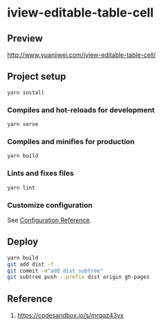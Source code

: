 # iview-editable-table-cell

## Preview

http://www.yuanjiwei.com/iview-editable-table-cell/


## Project setup
```
yarn install
```

### Compiles and hot-reloads for development
```
yarn serve
```

### Compiles and minifies for production
```
yarn build
```

### Lints and fixes files
```
yarn lint
```

### Customize configuration
See [Configuration Reference](https://cli.vuejs.org/config/).


## Deploy

```bash
yarn build
git add dist -f
git commit -m"add dist subtree"
git subtree push --prefix dist origin gh-pages
```

## Reference

1. https://codesandbox.io/s/mrqqz43yx
